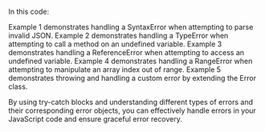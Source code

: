 In this code:

Example 1 demonstrates handling a SyntaxError when attempting to parse invalid JSON.
Example 2 demonstrates handling a TypeError when attempting to call a method on an undefined variable.
Example 3 demonstrates handling a ReferenceError when attempting to access an undefined variable.
Example 4 demonstrates handling a RangeError when attempting to manipulate an array index out of range.
Example 5 demonstrates throwing and handling a custom error by extending the Error class.

By using try-catch blocks and understanding different types of errors and their corresponding error objects, you can effectively handle errors in your JavaScript code and ensure graceful error recovery.